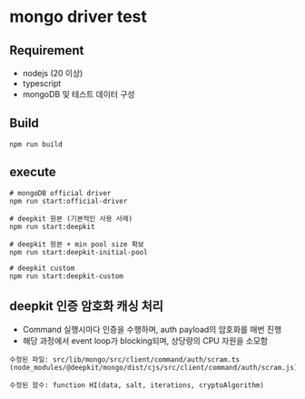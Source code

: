 # mongo driver test

## Requirement
- nodejs (20 이상)
- typescript
- mongoDB 및 테스트 데이터 구성

## Build
```shell
npm run build
```

## execute
```shell
# mongoDB official driver
npm run start:official-driver

# deepkit 원본 (기본적인 사용 사례)
npm run start:deepkit

# deepkit 원본 + min pool size 확보
npm run start:deepkit-initial-pool

# deepkit custom
npm run start:deepkit-custom
```

## deepkit 인증 암호화 캐싱 처리
- Command 실행시마다 인증을 수행하며, auth payload의 암호화를 매번 진행
- 해당 과정에서 event loop가 blocking되며, 상당량의 CPU 자원을 소모함 

```text
수정된 파일: src/lib/mongo/src/client/command/auth/scram.ts
(node_modules/@deepkit/mongo/dist/cjs/src/client/command/auth/scram.js)

수정된 함수: function HI(data, salt, iterations, cryptoAlgorithm)
```